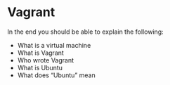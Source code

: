 # Vagrant

In the end you should be able to explain the following:

- What is a virtual machine
- What is Vagrant
- Who wrote Vagrant
- What is Ubuntu
- What does “Ubuntu” mean
